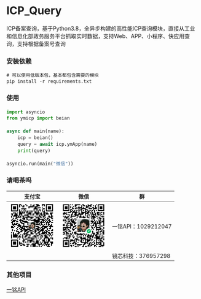 # ICP_Query
ICP备案查询，基于Python3.8，全异步构建的高性能ICP查询模块，直接从工业和信息化部政务服务平台抓取实时数据，支持Web、APP、小程序、快应用查询，支持根据备案号查询


### 安装依赖
``` shell
# 可以使用低版本包，基本都包含需要的模块
pip install -r requirements.txt
```

### 使用
``` python
import asyncio
from ymicp import beian

async def main(name):
    icp = beian()
    query = await icp.ymApp(name)
    print(query)

asyncio.run(main("微信"))
```

### 请喝茶吗

| 支付宝                                                                                     | 微信                                                                                    | 群                |
| --------------------------------------------------------------------------------------- | ------------------------------------------------------------------------------------- | ---------------- |
| <img src="https://github.com/HG-ha/qinglong/blob/main/zfb.jpg?raw=true" title="" alt="zfb" width="120px" height="120px"> | <img title="" src="https://github.com/HG-ha/qinglong/blob/main/wx.png?raw=true" alt="wx" width="120px" height="120px"> | 一铭API：1029212047 |
|                                                                                       |                                                                                       | 镜芯科技：376957298   |



### 其他项目

[一铭API](https://api.wer.plus)
